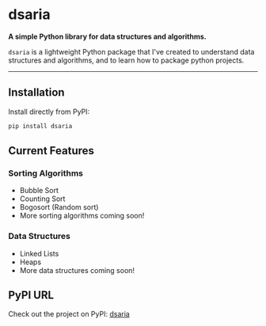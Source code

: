 # dsaria

**A simple Python library for data structures and algorithms.**

`dsaria` is a lightweight Python package that I've created to understand data structures and algorithms, and to learn
how to package python projects.

---

## Installation

Install directly from PyPI:

```bash
pip install dsaria
```

## Current Features
### Sorting Algorithms
- Bubble Sort
- Counting Sort
- Bogosort (Random sort)
- More sorting algorithms coming soon!
### Data Structures
- Linked Lists
- Heaps
- More data structures coming soon!

## PyPI URL

Check out the project on PyPI: [dsaria](https://pypi.org/project/dsaria/)